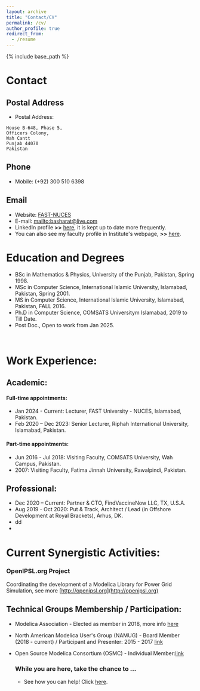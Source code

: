 ```yaml
---
layout: archive
title: "Contact/CV"
permalink: /cv/
author_profile: true
redirect_from:
  - /resume
---
```


{% include base_path %}

# Contact
## Postal Address
- Postal Address:
``````
House B-648, Phase 5,
Officers Colony,
Wah Cantt
Punjab 44070
Pakistan
``````

## Phone
- Mobile: (+92) 300 510 6398

## Email
- Website: [FAST-NUCES](http://isb.nu.edu.pk/home)  
- E-mail: <mailto:basharat@live.com>
- LinkedIn profile **>>** [here](https://www.linkedin.com/in/basharathussain/), it is kept up to date more frequently.
- You can also see my faculty profile in Institute's webpage, **>>** [here](http://isb.nu.edu.pk/Faculty/Details/6823).

# Education and Degrees
- BSc in Mathematics & Physics, University of the Punjab, Pakistan, Spring 1998.
- MSc in Computer Science, International Islamic University, Islamabad, Pakistan, Spring 2001.
- MS in Computer Science, International Islamic University, Islamabad, Pakistan, FALL 2016.
- Ph.D in Computer Science, COMSATS Universitym Islamabad, 2019 to Till Date.
- Post Doc., Open to work from Jan 2025.
<br />

# Work Experience:

## Academic:
#### Full-time appointments:
- Jan 2024 - Current: Lecturer, FAST University - NUCES, Islamabad, Pakistan.
- Feb 2020 – Dec 2023: Senior Lecturer, Riphah International University, Islamabad, Pakistan.

#### Part-time appointments:
- Jun 2016 - Jul 2018:	Visiting Faculty, COMSATS University, Wah Campus, Pakistan.
- 2007: Visiting Faculty, Fatima Jinnah University, Rawalpindi, Pakistan.

## Professional:
- Dec 2020 – Current: Partner & CTO, FindVaccineNow LLC, TX, U.S.A.
- Aug 2019 - Oct 2020: Put & Track, Architect / Lead (in Offshore Development at Royal Brackets), Arhus, DK.
- dd
- 
# Current Synergistic Activities:
### OpenIPSL.org Project
Coordinating the development of a Modelica Library for Power Grid Simulation, see more [http://openipsl.org](http://openipsl.org)

## Technical Groups Membership / Participation:
- Modelica Association - Elected as member in 2018, more info [here](https://ecse.rpi.edu/index.php/news/luigi-vanfretti-elected-modelica-association)<br />
- North American Modelica User's Group (NAMUG) - Board Member (2018 - current) / Participant and Presenter: 2015 - 2017 [link](http://na.modelica-users.org)<br />
- Open Source Modelica Consortium (OSMC) - Individual Member:[link](https://openmodelica.org/home/consortium)<br />


  ### While you are here, take the chance to ...
  - See how you can help! Click [here](https://alsetlab.github.io/donate/).
